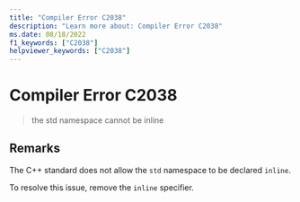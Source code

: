 ```yaml
---
title: "Compiler Error C2038"
description: "Learn more about: Compiler Error C2038"
ms.date: 08/18/2022
f1_keywords: ["C2038"]
helpviewer_keywords: ["C2038"]
---
```

# Compiler Error C2038

> the std namespace cannot be inline

## Remarks

The C++ standard does not allow the `std` namespace to be declared `inline`.

To resolve this issue, remove the `inline` specifier.
